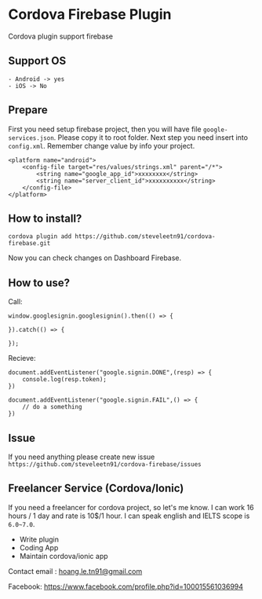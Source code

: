# Cordova Firebase Plugin
Cordova plugin support firebase 
## Support OS
    - Android -> yes
    - iOS -> No
## Prepare 

First you need setup firebase project, then you will have file `google-services.json`. Please copy it to root folder.
Next step you need insert into `config.xml`. Remember change value by info your project.

    <platform name="android">
        <config-file target="res/values/strings.xml" parent="/*">
            <string name="google_app_id">xxxxxxxx</string>
            <string name="server_client_id">xxxxxxxxxx</string>
        </config-file> 
    </platform>

## How to install? 

    cordova plugin add https://github.com/steveleetn91/cordova-firebase.git

Now you can check changes on Dashboard Firebase.


## How to use? 

Call:

    window.googlesignin.googlesignin().then(() => {

    }).catch(() => {

    });

Recieve:

    document.addEventListener("google.signin.DONE",(resp) => {
        console.log(resp.token);
    })

    document.addEventListener("google.signin.FAIL",() => {
        // do a something
    })

## Issue 

If you need anything please create new issue `https://github.com/steveleetn91/cordova-firebase/issues`

## Freelancer Service (Cordova/Ionic)

If you need a freelancer for cordova project, so let's me know. I can work 16 hours / 1 day and rate is 10$/1 hour. I can speak english and IELTS scope is `6.0~7.0`.

 - Write plugin 
 - Coding App 
 - Maintain cordova/ionic app 

Contact email : hoang.le.tn91@gmail.com

Facebook: https://www.facebook.com/profile.php?id=100015561036994